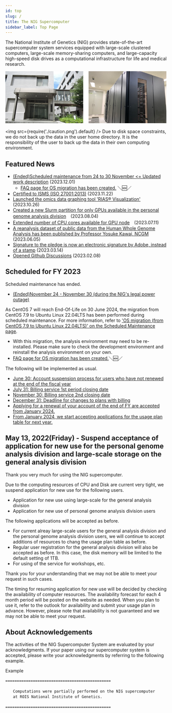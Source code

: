 ```yaml
---
id: top
slug: /
title: The NIG Supercomputer
sidebar_label: Top Page
---
```


The National Institute of Genetics (NIG) provides state-of-the-art supercomputer system services equipped with large-scale clustered computers, large-scale memory-sharing computers, and large-capacity high-speed disk drives as a computational infrastructure for life and medical research.


![top_image2](top_image2.png)



<img src={require('./caution.png').default} />
Due to disk space constraints, we do not back up the data in the user home directory. It is the responsibility of the user to back up the data in their own computing environment.
<div className="clearfix"></div>


## Featured News

- [(Ended)Scheduled maintenance from 24 to 30 November <= Updated work description](/blog/2023-11-24-scheduled-maintenance) (2023.12.01)
    - [FAQ page for OS migration has been created.](/faq/faq_changed_os) ＼&#x1f195;／
- [Certified to ISMS (ISO 27001:2013)](/guides/ISMS_Certificate) (2023.11.22)
- [Launched the omics data graphing tool 'RIAS®️ Visualization'](/advanced_guides/advanced_guide_2023#the-omics-data-graphing-tool-rias%EF%B8%8F-visualization-is-now-available) (2023.10.26)
- [Created a new Slurm partition for only GPUs available in the personal genome analysis division](/blog/2023-08-04-news_GPU_slurm)　(2023.08.04)
- [Extended number of CPU cores available for GPU node](/blog/2023-07-26-gpu-configure)　(2023.07.11)
- [A reanalysis dataset of public data from the Human Whole Genome Analysis has been published by Professor Yosuke Kawai, NCGM](/advanced_guides/advanced_guide_2023/#reanalysis-dataset-of-public-data-of-human-whole-genome-analysis) (2023.06.05)
- [Signature to the pledge is now an electronic signature by Adobe, instead of a stamp](/blog/2023-03-14-adobe_sign) (2023.03.14)
- [Opened Github Discussions](/blog/2023-02-08-news_GithubDiscussions) (2023.02.08)


## Scheduled for FY 2023
Scheduled maintenance has ended.
- [<u>(Ended)November 24 - November 30 (during the NIG's legal power outage)</u>](/blog/2023-11-24-scheduled-maintenance)

As CentOS 7 will reach End-Of-Life on 30 June 2024, the migration from CentOS 7.9 to Ubuntu Linux 22.04LTS has been performed during scheduled maintenance. For more information, refer to [<u>'OS migration (from CentOS 7.9 to Ubuntu Linux 22.04LTS)' on the Scheduled Maintenance page</u>](/blog/2023-11-24-scheduled-maintenance#os-migration-from-centos-79-to-ubuntu-linux-2204lts). 

- With this migration, the analysis environment may need to be re-installed. Please make sure to check the development environment and reinstall the analysis environment on your own.
- [FAQ page for OS migration has been created.](/faq/faq_changed_os)＼&#x1f195;／

The following will be implemented as usual.
- [June 30: Account suspension process for users who have not renewed at the end of the fiscal year](/application/renewal)
- [July 31: Billing service 1st period closing date](/application/invoice/#issuing-invoices)
- [November 30: Billing service 2nd closing date](/application/invoice/#issuing-invoices)
- [December 31: Deadline for changes to plans with billing](/application/invoice/#issuing-invoices)
- [Applying for a renewal of your account of the end of FY are accepted from January 2024.](/application/renewal)
- [From January 2024, we start accepting applications for the usage plan table for next year.](/application/resource_extension)


## May 13, 2022(Friday) - Suspend acceptance of application for new use for the personal genome analysis division and  large-scale storage on the general analysis division 

Thank you very much for using the NIG supercomputer.

Due to the computing resources of CPU and Disk are current very tight, we suspend application for new use for the following users.

- Application for new use using large-scale for the general analysis division
- Application for new use of personal genome analysis division users

The following applications will be accepted as before.

- For current alreay large-scale users for the general analysis division and the personal genome analysis division users, we will continue to accept additions of resources to chang the usage plan table as before.
- Regular user registration for the general analysis division will also be accepted as before. In this case, the disk memory will be limited to the default setting of 1TB.
- For using of the service for workshops, etc.

Thank you for your understanding that we may not be able to meet your request in such cases.

The timing for resuming application for new use will be decided by checking the availability of computer resources.
The availability forecast for each 4 month period will be posted on the website as needed. When you plan to use it, refer to the outlook for availability and submit your usage plan in advance.
However, please note that availability is not guaranteed and we may not be able to meet your request.


## About Acknowledgements


The activities of the NIG Supercomputer System are evaluated by your acknowledgments. If your paper using our supercomputer system is accepted, please write your acknowledgments by referring to the following example.

Example

```
==============================================

　　Computations were partially performed on the NIG supercomputer
　　at ROIS National Institute of Genetics.

==============================================
```
